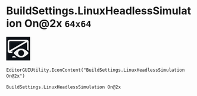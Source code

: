 # BuildSettings.LinuxHeadlessSimulation On@2x `64x64`
<img src="/img/BuildSettings.LinuxHeadlessSimulation%20On@2x.png" width=64 height=64>

``` CSharp
EditorGUIUtility.IconContent("BuildSettings.LinuxHeadlessSimulation On@2x")
```
```
BuildSettings.LinuxHeadlessSimulation On@2x
```
